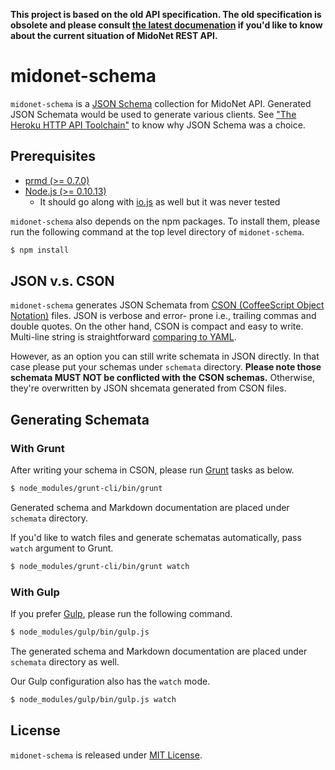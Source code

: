 **This project is based on the old API specification. The old specification is
obsolete and please consult [the latest documenation][spec] if you'd like to
know about the current situation of MidoNet REST API.**

[spec]: https://github.com/midonet/midonet-docs/blob/master/docs/rest-api/src/rest_api.adoc

midonet-schema
==============

`midonet-schema` is a [JSON Schema][json-schema] collection for MidoNet API.
Generated JSON Schemata would be used to generate various clients. See
["The Heroku HTTP API Toolchain"][heroku] to know why JSON Schema was a choice.

[json-schema]: http://json-schema.org/
[heroku]: https://blog.heroku.com/archives/2014/5/20/heroku-http-api-toolchain

Prerequisites
-------------

* [prmd (>= 0.7.0)](https://github.com/interagent/prmd)
* [Node.js (>= 0.10.13)](http://nodejs.org/download/)
    - It should go along with [io.js][iojs] as well but it was never tested

`midonet-schema` also depends on the npm packages. To install them, please run
the following command at the top level directory of `midonet-schema`.

```bash
$ npm install
```

[iojs]: https://iojs.org/

JSON v.s. CSON
--------------

`midonet-schema` generates JSON Schemata from
[CSON (CoffeeScript Object Notation)][cson] files. JSON is verbose and error-
prone i.e., trailing commas and double quotes. On the other hand, CSON is
compact and easy to write. Multi-line string is straightforward [comparing to
YAML][multi-line-yaml].

However, as an option you can still write schemata in JSON directly. In that
case please put your schemas under `schemata` directory. **Please note those
schemata MUST NOT be conflicted with the CSON schemas.** Otherwise, they're
overwritten by JSON shcemata generated from CSON files.

[cson]: https://github.com/bevry/cson
[multi-line-yaml]: http://stackoverflow.com/questions/3790454/

Generating Schemata
-------------------

### With Grunt

After writing your schema in CSON, please run [Grunt][grunt] tasks as below.

```bash
$ node_modules/grunt-cli/bin/grunt
```

Generated schema and Markdown documentation are placed under `schemata`
directory.

If you'd like to watch files and generate schematas automatically, pass `watch`
argument to Grunt.

```bash
$ node_modules/grunt-cli/bin/grunt watch
```

[grunt]: http://gruntjs.com/

### With Gulp

If you prefer [Gulp][gulp], please run the following command.

```bash
$ node_modules/gulp/bin/gulp.js
```

The generated schema and Markdown documentation are placed under `schemata`
directory as well.

Our Gulp configuration also has the `watch` mode.

```bash
$ node_modules/gulp/bin/gulp.js watch
```

[gulp]: http://gulpjs.com/

License
-------

`midonet-schema` is released under [MIT License][mit-license].

[mit-license]: http://opensource.org/licenses/MIT
